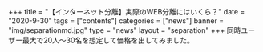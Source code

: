 +++
title = "【インターネット分離】実際のWEB分離にはいくら？"
date = "2020-9-30"
tags = ["contents"]
categories = ["news"]
banner = "img/separationmd.jpg"
type = "news"
layout = "separation"
+++
同時ユーザー最大で20人～30名を想定して価格を出してみました。